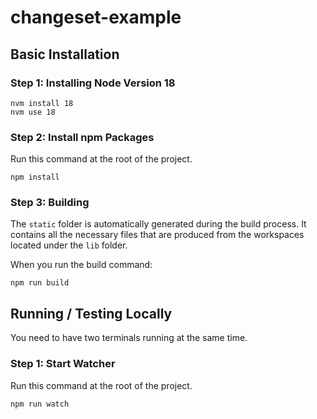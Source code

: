 # changeset-example

## Basic Installation

### Step 1: Installing Node Version 18

```shell
nvm install 18
nvm use 18
```

### Step 2: Install npm Packages

Run this command at the root of the project.
   
```shell
npm install
```
### Step 3: Building

The `static` folder is automatically generated during the build process. It contains all the necessary files that are produced from the workspaces located under the `lib` folder.

When you run the build command:

```shell
npm run build
```

## Running / Testing Locally

You need to have two terminals running at the same time.

### Step 1: Start Watcher

Run this command at the root of the project.

```shell
npm run watch
```
